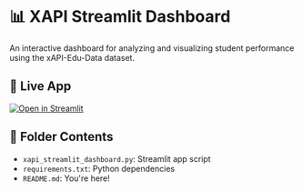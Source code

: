 # 📊 XAPI Streamlit Dashboard

An interactive dashboard for analyzing and visualizing student performance using the xAPI-Edu-Data dataset.

## 🚀 Live App

[![Open in Streamlit](https://img.shields.io/badge/Launch-App-brightgreen?style=for-the-badge&logo=streamlit)](https://cynbitinternships-awhjy462edvsjveiyxv7le.streamlit.app/)

## 📁 Folder Contents

- `xapi_streamlit_dashboard.py`: Streamlit app script
- `requirements.txt`: Python dependencies
- `README.md`: You're here!
